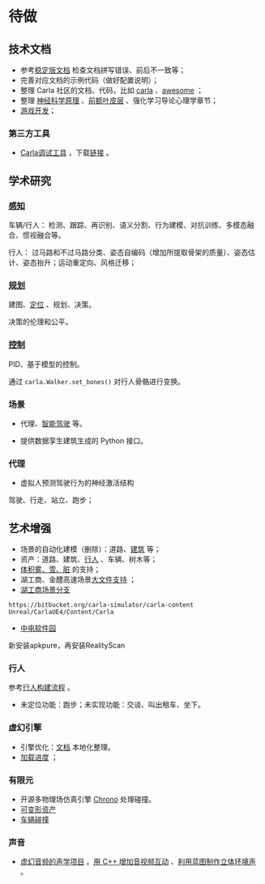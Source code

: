 # 待做

## 技术文档
* 参考[稳定版文档](https://carla.readthedocs.io/en/stable/) 检查文档拼写错误、前后不一致等；
* 完善对应文档的示例代码（做好配置说明）；
* 整理 Carla 社区的文档、代码，比如 [carla](https://github.com/OpenHUTB/carla/tree/master/PythonAPI/examples) 、[awesome](https://github.com/Amin-Tgz/awesome-CARLA) ；
* 整理 [神经科学原理](https://github.com/OpenHUTB/neuro) 、[前额叶皮层](https://github.com/OpenHUTB/PFC) 、强化学习导论心理学章节；
* [游戏开发](./game.md)；


### 第三方工具
* [Carla调试工具](https://gitee.com/kin-zhang/quickly-carla) ，下载[链接](https://www.microsoft.com/en-us/download/details.aspx?id=58090) 。


## 学术研究
### [感知](algorithms/perception.md)
车辆/行人：
检测、跟踪、再识别、语义分割、行为建模、对抗训练、多模态融合、惯视融合等。

行人：
过马路和不过马路分类、姿态自编码（增加所提取骨架的质量）、姿态估计、姿态抬升；运动重定向、风格迁移；

### [规划](algorithms/planning.md)
建图、[定位](algorithms/localization.md) 、规划、决策。

决策的伦理和公平。

### [控制](algorithms/control.md)
PID、基于模型的控制。

通过 `carla.Walker.set_bones()` 对行人骨骼进行变换。

### 场景
* 代理、[智能驾驶](https://openhutb.github.io/carla_doc/ecosys_iss/) 等。

* 提供数据孪生建筑生成的 Python 接口。

### 代理
* 虚拟人预测驾驶行为的神经激活结构

驾驶、行走、站立、跑步；


## 艺术增强
* 场景的自动化建模（删除）：道路、[建筑](https://github.com/chenzhaiyu/footprint-detection) 等；
* 资产：道路、建筑、[行人](https://github.com/EpicGames/MetaHuman-DNA-Calibration) 、车辆、树木等；
* [体积雾、雪、脏](https://bitbucket.org/carla-simulator/carla-content/pull-requests/382) 的支持；
* 湖工商、金醴高速场景[大文件支持](./tuto_G_lfs.md) ；
* [湖工商场景分支](https://bitbucket.org/hutbcity/openhutbcarla/src/main/)
```shell
https://bitbucket.org/carla-simulator/carla-content Unreal/CarlaUE4/Content/Carla
```

* [中电软件园](https://overpass-api.de/api/map?bbox=112.8671,28.2281,112.8873,28.2412) 

新安装apkpure，再安装RealityScan

### 行人
参考[行人构建流程](https://ww2.mathworks.cn/help/roadrunner-scenario/ug/import-custom-character-meshes.html) 。

* 未定位功能：跑步；未实现功能：交谈、叫出租车、坐下。



### 虚幻引擎
* 引擎优化：[文档](https://github.com/OpenHUTB/engine_doc) 本地化整理。
* [加载进度](https://www.unrealengine.com/marketplace/en-US/product/loading-screen-with-load-percentage) ；

### 有限元
* 开源多物理场仿真引擎 [Chrono](https://projectchrono.org/) 处理碰撞。
* [可变形资产](https://github.com/GPUOpen-Effects/FEMFX) 
* [车辆碰撞](https://github.com/OpenRadioss/OpenRadioss)

### 声音
* [虚幻音频的声学项目](https://www.unrealengine.com/marketplace/en-US/product/06cfe91228c04848a0f6d6f7fb7b40f0?sessionInvalidated=true) 。[用 C++ 增加音视频互动](https://blog.csdn.net/agora_cloud/article/details/106293719) 、[利用蓝图制作立体环境声](利用蓝图制作立体环境声) 。



